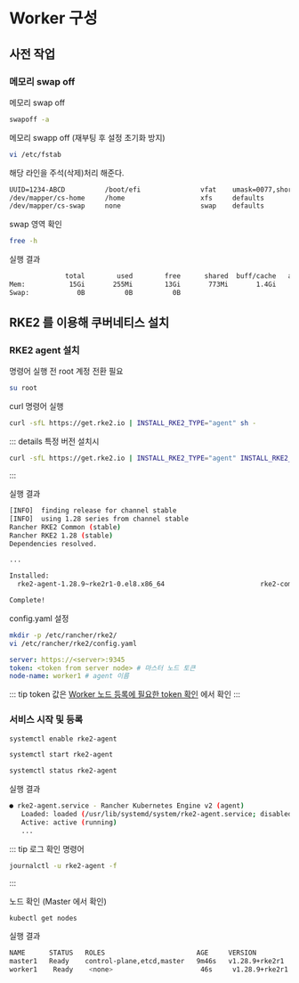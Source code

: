 # Worker 구성
## 사전 작업
### 메모리 swap off
메모리 swap off
```bash
swapoff -a
```

메모리 swapp off (재부팅 후 설정 초기화 방지)
```bash
vi /etc/fstab
```

해당 라인을 주석(삭제)처리 해준다.
```txt
UUID=1234-ABCD          /boot/efi               vfat    umask=0077,shortname=winnt 0 2
/dev/mapper/cs-home     /home                   xfs     defaults        0 0
/dev/mapper/cs-swap     none                    swap    defaults        0 0 // [!code --]
```

swap 영역 확인
```bash
free -h
```

실행 결과
```bash
              total        used        free      shared  buff/cache   available
Mem:           15Gi       255Mi        13Gi       773Mi       1.4Gi        13Gi
Swap:            0B          0B          0B
```

## RKE2 를 이용해 쿠버네티스 설치
### RKE2 agent 설치
명령어 실행 전 root 계정 전환 필요
```bash
su root
```

curl 명령어 실행
```bash
curl -sfL https://get.rke2.io | INSTALL_RKE2_TYPE="agent" sh -
```

::: details 특정 버전 설치시
``` bash
curl -sfL https://get.rke2.io | INSTALL_RKE2_TYPE="agent" INSTALL_RKE2_VERSION="v1.31.4+rke2r1" sh -
```
:::

실행 결과
```bash
[INFO]  finding release for channel stable
[INFO]  using 1.28 series from channel stable
Rancher RKE2 Common (stable)                                                                                                                        1.6 kB/s | 2.9 kB     00:01    
Rancher RKE2 1.28 (stable)                                                                                                                          2.4 kB/s | 4.6 kB     00:01    
Dependencies resolved.

...

Installed:
  rke2-agent-1.28.9~rke2r1-0.el8.x86_64                        rke2-common-1.28.9~rke2r1-0.el8.x86_64                        rke2-selinux-0.18-1.el8.noarch                       

Complete!
```

config.yaml 설정
```bash
mkdir -p /etc/rancher/rke2/
vi /etc/rancher/rke2/config.yaml
```

```yaml title="config.yaml"
server: https://<server>:9345
token: <token from server node> # 마스터 노드 토큰
node-name: worker1 # agent 이름
```

::: tip
token 값은 [Worker 노드 등록에 필요한 token 확인](/kubernetes/01-install/02-k8s/install/step1-master.html#worker-노드-등록에-필요한-token-확인) 에서 확인
:::

### 서비스 시작 및 등록
```bash
systemctl enable rke2-agent
```
```bash
systemctl start rke2-agent
```
```bash
systemctl status rke2-agent
```

실행 결과
```bash
● rke2-agent.service - Rancher Kubernetes Engine v2 (agent)
   Loaded: loaded (/usr/lib/systemd/system/rke2-agent.service; disabled; vendor preset: disabled)
   Active: active (running)
   ...
```

::: tip
로그 확인 명령어
```bash
journalctl -u rke2-agent -f
```
:::

노드 확인 (Master 에서 확인)
```bash
kubectl get nodes
```

실행 결과
```bash
NAME      STATUS   ROLES                       AGE     VERSION
master1   Ready    control-plane,etcd,master   9m46s   v1.28.9+rke2r1
worker1    Ready    <none>                      46s     v1.28.9+rke2r1
```
